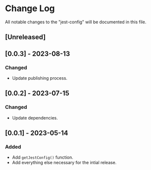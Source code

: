 # Change Log

All notable changes to the "jest-config" will be documented in this file.

## [Unreleased]

## [0.0.3] - 2023-08-13

### Changed

- Update publishing process.

## [0.0.2] - 2023-07-15

### Changed

- Update dependencies.

## [0.0.1] - 2023-05-14

### Added

- Add `getJestConfig()` function.
- Add everything else necessary for the intial release.

<!--
See: https://common-changelog.org/

## [0.0.1] - 2023-01-01

### Changed

### Added

### Removed

### Fixed
-->
